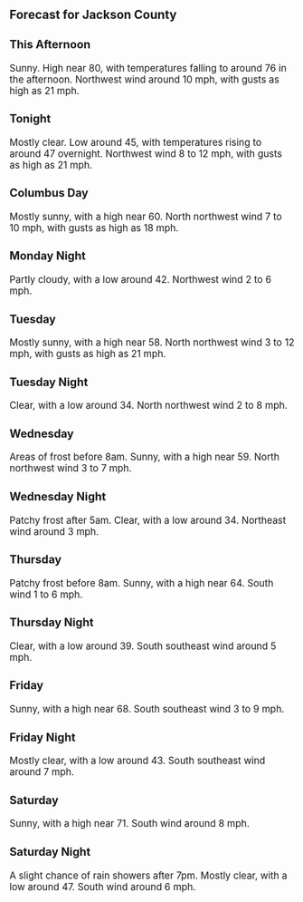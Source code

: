 <div>
   <h2>Forecast for Jackson County</h2>
   <p>
      <div style="font-size:120%">
         <h3>This Afternoon</h3>Sunny. High near 80, with temperatures falling to around 76 in the afternoon. Northwest wind around 10 mph, with gusts as
         high as 21 mph.<br></div>
   </p>
   <p>
      <div style="font-size:120%">
         <h3>Tonight</h3>Mostly clear. Low around 45, with temperatures rising to around 47 overnight. Northwest wind 8 to 12 mph, with gusts as high
         as 21 mph.<br></div>
   </p>
   <p>
      <div style="font-size:120%">
         <h3>Columbus Day</h3>Mostly sunny, with a high near 60. North northwest wind 7 to 10 mph, with gusts as high as 18 mph.<br></div>
   </p>
   <p>
      <div style="font-size:120%">
         <h3>Monday Night</h3>Partly cloudy, with a low around 42. Northwest wind 2 to 6 mph.<br></div>
   </p>
   <p>
      <div style="font-size:120%">
         <h3>Tuesday</h3>Mostly sunny, with a high near 58. North northwest wind 3 to 12 mph, with gusts as high as 21 mph.<br></div>
   </p>
   <p>
      <div style="font-size:120%">
         <h3>Tuesday Night</h3>Clear, with a low around 34. North northwest wind 2 to 8 mph.<br></div>
   </p>
   <p>
      <div style="font-size:120%">
         <h3>Wednesday</h3>Areas of frost before 8am. Sunny, with a high near 59. North northwest wind 3 to 7 mph.<br></div>
   </p>
   <p>
      <div style="font-size:120%">
         <h3>Wednesday Night</h3>Patchy frost after 5am. Clear, with a low around 34. Northeast wind around 3 mph.<br></div>
   </p>
   <p>
      <div style="font-size:120%">
         <h3>Thursday</h3>Patchy frost before 8am. Sunny, with a high near 64. South wind 1 to 6 mph.<br></div>
   </p>
   <p>
      <div style="font-size:120%">
         <h3>Thursday Night</h3>Clear, with a low around 39. South southeast wind around 5 mph.<br></div>
   </p>
   <p>
      <div style="font-size:120%">
         <h3>Friday</h3>Sunny, with a high near 68. South southeast wind 3 to 9 mph.<br></div>
   </p>
   <p>
      <div style="font-size:120%">
         <h3>Friday Night</h3>Mostly clear, with a low around 43. South southeast wind around 7 mph.<br></div>
   </p>
   <p>
      <div style="font-size:120%">
         <h3>Saturday</h3>Sunny, with a high near 71. South wind around 8 mph.<br></div>
   </p>
   <p>
      <div style="font-size:120%">
         <h3>Saturday Night</h3>A slight chance of rain showers after 7pm. Mostly clear, with a low around 47. South wind around 6 mph.<br></div>
   </p>
</div>